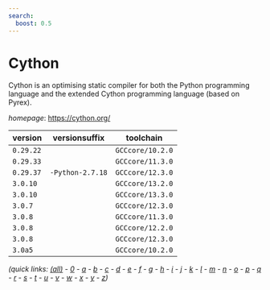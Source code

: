```yaml
---
search:
  boost: 0.5
---
```

# Cython

Cython is an optimising static compiler for both the Python programming language and the extended Cython programming language (based on Pyrex).

*homepage*: <https://cython.org/>

version | versionsuffix | toolchain
--------|---------------|----------
``0.29.22`` |  | ``GCCcore/10.2.0``
``0.29.33`` |  | ``GCCcore/11.3.0``
``0.29.37`` | ``-Python-2.7.18`` | ``GCCcore/12.3.0``
``3.0.10`` |  | ``GCCcore/13.2.0``
``3.0.10`` |  | ``GCCcore/13.3.0``
``3.0.7`` |  | ``GCCcore/12.3.0``
``3.0.8`` |  | ``GCCcore/11.3.0``
``3.0.8`` |  | ``GCCcore/12.2.0``
``3.0.8`` |  | ``GCCcore/12.3.0``
``3.0a5`` |  | ``GCCcore/10.2.0``


*(quick links: [(all)](../index.md) - [0](../0/index.md) - [a](../a/index.md) - [b](../b/index.md) - [c](../c/index.md) - [d](../d/index.md) - [e](../e/index.md) - [f](../f/index.md) - [g](../g/index.md) - [h](../h/index.md) - [i](../i/index.md) - [j](../j/index.md) - [k](../k/index.md) - [l](../l/index.md) - [m](../m/index.md) - [n](../n/index.md) - [o](../o/index.md) - [p](../p/index.md) - [q](../q/index.md) - [r](../r/index.md) - [s](../s/index.md) - [t](../t/index.md) - [u](../u/index.md) - [v](../v/index.md) - [w](../w/index.md) - [x](../x/index.md) - [y](../y/index.md) - [z](../z/index.md))*

